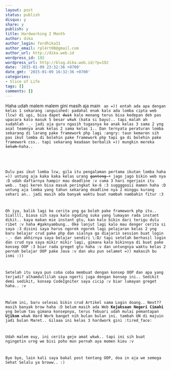 ```yaml
---
layout: post
status: publish
disqus: y 
share: y 
publish: y
title: Hardworking 2 Month
author: dika
author_login: ferdhika31
author_email: rpl4rt08@gmail.com
author_url: http://dika.web.id
wordpress_id: 192
wordpress_url: http://blog.dika.web.id/?p=192
date: '2015-01-09 23:32:36 +0700'
date_gmt: '2015-01-09 16:32:36 +0700'
categories:
- Slice of Life
tags: []
comments: []
---
```

<p>Haha udah malem malem gini masih aja main <code><?php</code> an =)) entah ada apa dengan kelas 1 sekarang :anguished: padahal enak kalo ada lomba cipta web (lcw) di upi, bisa dapet <del>duit</del> kalo menang terus bisa kedepan deh pas upacara kalo masuk 5 besar wkwk (kata si bayu).. tapi malah ah sudahlah -_- jadi aja guru ngasih tugasnya ke anak kelas 3 sama 2 yng asal teamnya anak kelas 2 sama kelas 1.. Dan ternyata peraturan lomba sekarang di larang pake framework php lagi :angry: taun kemaren sih pas ikut lomba di bolehin pake framework php tapi ga di bolehin pake framework css.. tapi sekarang keadaan berbalik =)) mungkin mereka <del>lelah </del>haha..</p>
<p><!--more--></p>
<p>Dulu pas ikut lomba lcw, gila itu pengalaman pertama ikutan lomba haha =)) untung aja kaka kaka kelas urang <del>ganteng </del>+ jago jago bikin web nya :D udah daftarnya hampir mau deadline :v cuma 3 hari ngerjain itu web.. tapi keren bisa masuk peringkat ke-6 :3 suggggooii mamen haha :D untung aja lomba yang tahun sekarang deadline nya 2 minggu kurang sehari an.. jadi masih ada banyak waktu buat nambah nambahin fitur :3</p>
<p>Oh iya, balik lagi ke cerita yng ga boleh pake framework php itu.. Siallll, biasa sih saya kalo ngoding suka yang lumayan rada instant dikit.. kaya makan mie instant gtu, kan kalo bikin dari terigu dulu ribet :v haha #gaknyambung.. Oke lanjut lagi kalo mau denger cerita si saya :3 disini saya harus ngorek ngorek lagi pelajaran kelas 2 yng baru belajar crud pake php dan sialnya ga diajarin session buat login -_- dan akhirnya saya belajar sendiri \:D/ tapi setelah berhasil login dan crud nya saya mikir mikir lagi, gimana kalo bikinnya di buat pake konsep OOP :3 biar rada greget gtu haha :v dan untungnya waktu kelas 2 pernah belajar OOP pake Java :v dan aku pun selamet =)) makasih bu ismi :))</p>
<p>Setelah itu saya pun coba coba membuat dengan konsep OOP dan apa yang terjadi? alhamdullilah saya ngerti juga dengan konsep ini.. Sedikit demi sedikit, konsep CodeIgniter saya cicip :v biar lumayan greget haha.. :v</p>
<p>Malem ini, baru selesai bikin crud Artikel sama Login doang.. Next?? masih banyak brow haha :D belum masih ada Web <strong>Kejaksaan Negeri Cimahi</strong> yng belum tau gimana konsepnya, terus febuari udah mulai pemantapan <strong>Ujikom </strong>wkwk Hard Work banget nih bulan bulan ini. tambah UN di majuin jadi bulan Maret.. Gilaaa ini kelas 3 hardwork gini :tired_face:</p>
<p>Udah malem euy, ini cerita geje amat wkwk.. tapi ini sih buat ngingetin urng we bisi poho mun pernah aya momen kieu :v</p>
<p>Bye bye, lain kali saya bakal post tentang OOP, doa in aja we semoga Sehat Selalu ya broww.. :)</p>
